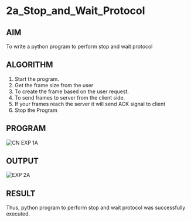 # 2a_Stop_and_Wait_Protocol
## AIM 
To write a python program to perform stop and wait protocol
## ALGORITHM
1. Start the program.
2. Get the frame size from the user
3. To create the frame based on the user request.
4. To send frames to server from the client side.
5. If your frames reach the server it will send ACK signal to client
6. Stop the Program
## PROGRAM
![CN EXP 1A](https://github.com/user-attachments/assets/b702ad7c-af5d-4e5c-8653-91888bcd9766)


## OUTPUT

![EXP 2A](https://github.com/user-attachments/assets/0da8532f-04a4-41c0-9dd2-584de912016a)

## RESULT
Thus, python program to perform stop and wait protocol was successfully executed.
